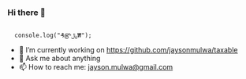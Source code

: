 ### Hi there 👋

<!--![alt text](https://github.com/jaysonmulwa/jaysonmulwa/blob/master/j.png?raw=true)-->

<!--
**jaysonmulwa/jaysonmulwa** is a ✨ _special_ ✨ repository because its `README.md` (this file) appears on your GitHub profile.

Here are some ideas to get you started:

-->
```

  console.log("₰௹﷼₩");

```

- 🔭 I’m currently working on https://github.com/jaysonmulwa/taxable
- 💬 Ask me about anything
- 📫 How to reach me: jayson.mulwa@gmail.com

<!--![alt text](https://github.com/jaysonmulwa/jaysonmulwa/blob/master/j2.png?raw=true)-->

